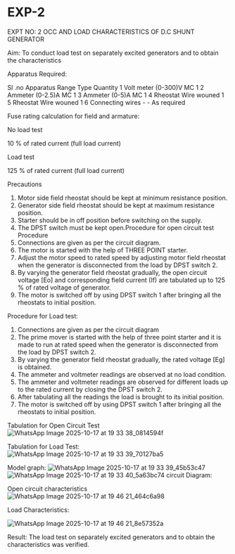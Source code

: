 # EXP-2
EXPT NO: 2 OCC AND LOAD CHARACTERISTICS OF D.C SHUNT GENERATOR

Aim:
To conduct load test on separately excited generators and to obtain the characteristics

Apparatus Required:

Sl .no	Apparatus	Range	Type	Quantity
1	Volt meter	(0-300)V	MC	1
2	Ammeter	(0-2.5)A	MC	1
3	Ammeter	(0-5)A	MC	1
4	Rheostat		Wire wouned	1
5	Rheostat		Wire wouned	1
6	Connecting wires	-	-	As required

Fuse rating calculation for field and armature:

No load test

10 % of rated current (full load current)

Load test

125 % of rated current (full load current)

Precautions

1.   Motor side field rheostat should be kept at minimum resistance position.
2.   Generator side field rheostat should be kept at maximum resistance position.
3.   Starter should be in off position before switching on the supply.
4.   The DPST switch must be kept open.Procedure for open circuit test
Procedure
1.   Connections are given as per the circuit diagram.
2.   The motor is started with the help of THREE POINT starter.
3.   Adjust the motor speed to rated speed by adjusting motor field rheostat when the generator is disconnected from the load by DPST switch 2.
4.   By  varying  the  generator  field  rheostat  gradually,  the  open  circuit  voltage  [Eo]  and corresponding field current (If) are tabulated up to 125 % of rated voltage of generator.
5.   The motor is switched off by using DPST switch 1 after bringing all the rheostats to initial position.

Procedure for Load test:

1.   Connections are given as per the circuit diagram
2.   The prime mover is started with the help of three point starter and it is made to run at rated speed when the generator is disconnected from the load by DPST switch 2.
3.   By varying the generator field rheostat gradually, the rated voltage [Eg] is obtained.
4.   The ammeter and voltmeter readings are observed at no load condition.
5.   The ammeter and voltmeter readings are observed for different loads up to the rated current by closing the DPST switch 2.
6.   After tabulating all the readings the load is brought to its initial position.
7.   The motor is switched off by using DPST switch 1 after bringing all the rheostats to initial position.

Tabulation for Open Circuit Test
![WhatsApp Image 2025-10-17 at 19 33 38_0814594f](https://github.com/user-attachments/assets/c26a5c9b-c6fd-4366-a4ca-3021b73dd8ee)

Tabulation for Load Test:
![WhatsApp Image 2025-10-17 at 19 33 39_70127ba5](https://github.com/user-attachments/assets/f628d1cd-7f86-41e4-827e-c63bb43c5dfd)

Model graph:
![WhatsApp Image 2025-10-17 at 19 33 39_45b53c47](https://github.com/user-attachments/assets/68739253-c477-4699-99b9-4be5c192def2)
![WhatsApp Image 2025-10-17 at 19 33 40_5a63bc74](https://github.com/user-attachments/assets/fcdf65f9-c022-4f85-b657-1f212ec6f22e)
circuit Diagram:


Open circuit characteristics
![WhatsApp Image 2025-10-17 at 19 46 21_464c6a98](https://github.com/user-attachments/assets/f87b02e4-c34b-4026-a602-3c7eaee39194)

  
Load Characteristics:

 ![WhatsApp Image 2025-10-17 at 19 46 21_8e57352a](https://github.com/user-attachments/assets/e49caeb2-5db1-486b-a38c-a4de082dd043)

Result:
The load test on separately excited generators and to obtain the characteristics was verified.
